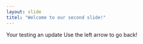 ```yaml
---
layout: slide
titel: "Welcome to our second slide!"
---
```

Your testing an update
Use the left arrow to go back!
